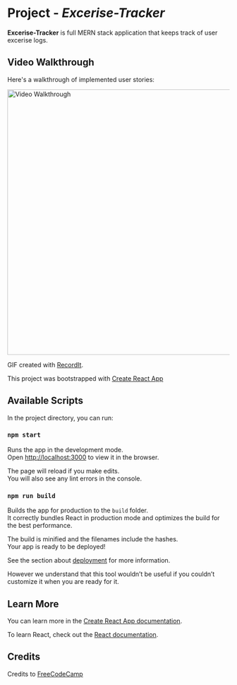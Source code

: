 # Project  - *Excerise-Tracker*

**Excerise-Tracker** is full MERN stack application that keeps track of user excerise logs. 

## Video Walkthrough

Here's a walkthrough of implemented user stories:

<img src='http://g.recordit.co/HxciVoy2pE.gif' title='Video Walkthrough' width='600' alt='Video Walkthrough' />

GIF created with [RecordIt](https://recordit.co/).


This project was bootstrapped with [Create React App](https://github.com/facebook/create-react-app)

## Available Scripts

In the project directory, you can run:

### `npm start`

Runs the app in the development mode.<br />
Open [http://localhost:3000](http://localhost:3000) to view it in the browser.

The page will reload if you make edits.<br />
You will also see any lint errors in the console.

### `npm run build`

Builds the app for production to the `build` folder.<br />
It correctly bundles React in production mode and optimizes the build for the best performance.

The build is minified and the filenames include the hashes.<br />
Your app is ready to be deployed!

See the section about [deployment](https://facebook.github.io/create-react-app/docs/deployment) for more information.

However we understand that this tool wouldn’t be useful if you couldn’t customize it when you are ready for it.

## Learn More

You can learn more in the [Create React App documentation](https://facebook.github.io/create-react-app/docs/getting-started).

To learn React, check out the [React documentation](https://reactjs.org/).

## Credits

Credits to [FreeCodeCamp](https://www.freecodecamp.org/)


